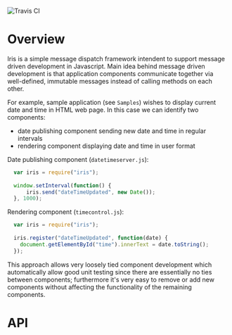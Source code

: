 ![Travis CI](https://travis-ci.org/otociulis/iris.svg?branch=master)

# Overview

Iris is a simple message dispatch framework intendent to support message driven development in Javascript. Main idea behind message driven development is that application components communicate together via well-defined, immutable messages instead of calling methods on each other.

For example, sample application (see `Samples`) wishes to display current date and time in HTML web page. In this case we can identify two components: 

* date publishing component sending new date and time in regular intervals
* rendering component displaying date and time in user format

Date publishing component (`datetimeserver.js`):

```javascript
  var iris = require("iris");
    
  window.setInterval(function() {
      iris.send("dateTimeUpdated", new Date());
  }, 1000);
```

Rendering component (`timecontrol.js`):

```javascript
  var iris = require("iris");
  
  iris.register("dateTimeUpdated", function(date) {
    document.getElementById("time").innerText = date.toString();
  });
```

This approach allows very loosely tied component development which automatically allow good unit testing since there are essentially no ties between components; furthermore it's very easy to remove or add new components without affecting the functionality of the remaining components.

# API

